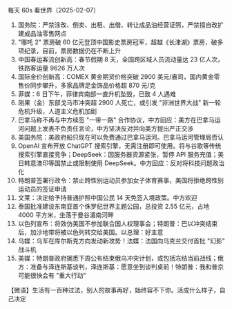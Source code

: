 每天 60s 看世界（2025-02-07）

1. 国务院：严禁涂改、倒卖、出租、出借、转让成品油经营证照，严禁擅自改扩建成品油零售网点
2. "哪吒 2" 票房破 60 亿元登顶中国影史票房冠军，超越《长津湖》票房，破多项纪录，目前，票房数据仍在不断上升
3. 中国春运客流创新高：春节假期 8 天，全国跨区域人员流动量达 23 亿人次，铁路客运量 9626 万人次
4. 国际金价创新高：COMEX 黄金期货价格突破 2900 美元/盎司，国内黄金零售价同步攀升，多家品牌足金饰品价格超 870 元/克
5. 菲媒：6 日下午，菲律宾南部一直升机坠毁，已致 4 人遇难
6. 刚果（金）东部戈马市冲突超 2900 人死亡，或引发 "非洲世界大战" 新一轮危机升级，人道主义危机加剧
7. 巴拿马称不再与中方续签 "一带一路" 合作协议，中方回应：美方在巴拿马运河问题上发表不负责任言论，中方坚决反对并向美方提出严正交涉
8. 美国务院：美政府船只现在可以免费通过巴拿马运河。巴拿马运河管理局否认
9. OpenAI 宣布开放 ChatGPT 搜索引擎，无需注册即可使用。将与谷歌等传统搜索引擎直接竞争；DeepSeek：因服务器资源紧张，暂停 API 服务充值；美日韩意澳印等国禁止或限制使用 DeepSeek。中方回应：反对将科技问题政治化
10. 特朗普签署行政令：禁止跨性别运动员参加女子体育赛事，美国将拒绝跨性别运动员的签证申请
11. 文莱：决定给予持普通护照中国公民 14 天免签入境政策。中方欢迎
12. 泰国批准建设东南亚首个侏罗纪世界主题公园，总投资 2.55 亿元，占地 4000 平方米，坐落于曼谷湄南河畔
13. 以色列宣布：将效仿美国不参加联合国人权理事会；特朗普：巴以冲突结束后，加沙地带将被以色列转交给美国。以总理：好主意
14. 乌媒：乌军在库尔斯克方向发动新攻势！法媒：法国向乌克兰交付首批 "幻影" 战斗机
15. 美媒：特朗普政府据悉下周公布结束俄乌冲突计划，或包括冻结当前战线；俄方：准备与泽连斯基谈判，泽连斯基：愿意坐到谈判桌前！特朗普：我和普京可能很快会有 "重大行动"

【微语】生活有一百种过法，别人的故事再好，始终容不下你。活成什么样子，自己决定